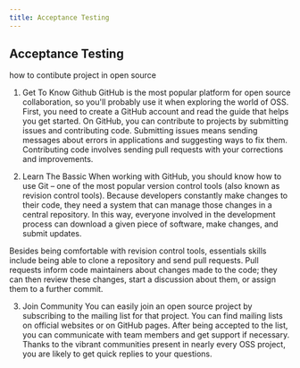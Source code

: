 ```yaml
---
title: Acceptance Testing
---
```


## Acceptance Testing

how to contibute project in open source
1. Get To Know Github
GitHub is the most popular platform for open source collaboration, so you'll probably use it when exploring the world of OSS. First, you need to create a GitHub account and read the guide that helps you get started. On GitHub, you can contribute to projects by submitting issues and contributing code. Submitting issues means sending messages about errors in applications and suggesting ways to fix them. Contributing code involves sending pull requests with your corrections and improvements.

2. Learn The Bassic
When working with GitHub, you should know how to use Git – one of the most popular version control tools (also known as revision control tools). Because developers constantly make changes to their code, they need a system that can manage those changes in a central repository. In this way, everyone involved in the development process can download a given piece of software, make changes, and submit updates.

Besides being comfortable with revision control tools, essentials skills include being able to clone a repository and send pull requests. Pull requests inform code maintainers about changes made to the code; they can then review these changes, start a discussion about them, or assign them to a further commit.

3. Join Community
You can easily join an open source project by subscribing to the mailing list for that project. You can find mailing lists on official websites or on GitHub pages. After being accepted to the list, you can communicate with team members and get support if necessary. Thanks to the vibrant communities present in nearly every OSS project, you are likely to get quick replies to your questions.